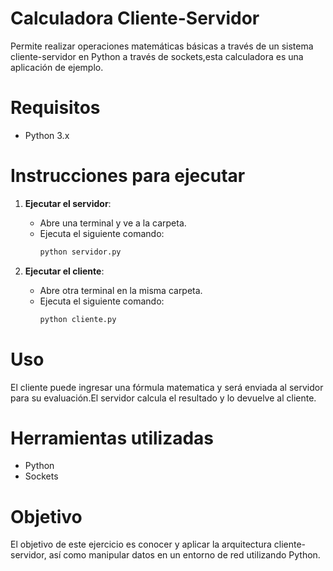 # Calculadora Cliente-Servidor
  Permite realizar operaciones matemáticas básicas a través de un sistema cliente-servidor en Python a través de sockets,esta calculadora es una aplicación de ejemplo.

# Requisitos
- Python 3.x

# Instrucciones para ejecutar

1. **Ejecutar el servidor**:
   - Abre una terminal y ve a la carpeta.
   - Ejecuta el siguiente comando:
     ```bash
     python servidor.py
     ```

2. **Ejecutar el cliente**:
   - Abre otra terminal en la misma carpeta.
   - Ejecuta el siguiente comando:
     ```bash
     python cliente.py
     ```

# Uso
El cliente puede ingresar una fórmula matematica y será enviada al servidor para su evaluación.El servidor calcula el resultado y lo devuelve al cliente.

# Herramientas utilizadas
- Python
- Sockets

# Objetivo
El objetivo de este ejercicio es conocer y aplicar la arquitectura cliente-servidor, así como manipular datos en un entorno de red utilizando Python.
